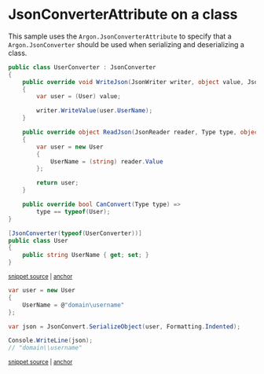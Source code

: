 # JsonConverterAttribute on a class

This sample uses the `Argon.JsonConverterAttribute` to specify that a `Argon.JsonConverter` should be used when serializing and deserializing a class.

<!-- snippet: JsonConverterAttributeClassTypes -->
<a id='snippet-jsonconverterattributeclasstypes'></a>
```cs
public class UserConverter : JsonConverter
{
    public override void WriteJson(JsonWriter writer, object value, JsonSerializer serializer)
    {
        var user = (User) value;

        writer.WriteValue(user.UserName);
    }

    public override object ReadJson(JsonReader reader, Type type, object existingValue, JsonSerializer serializer)
    {
        var user = new User
        {
            UserName = (string) reader.Value
        };

        return user;
    }

    public override bool CanConvert(Type type) =>
        type == typeof(User);
}

[JsonConverter(typeof(UserConverter))]
public class User
{
    public string UserName { get; set; }
}
```
<sup><a href='/src/ArgonTests/Documentation/Samples/Serializer/JsonConverterAttributeClass.cs#L7-L38' title='Snippet source file'>snippet source</a> | <a href='#snippet-jsonconverterattributeclasstypes' title='Start of snippet'>anchor</a></sup>
<!-- endSnippet -->

<!-- snippet: JsonConverterAttributeClassUsage -->
<a id='snippet-jsonconverterattributeclassusage'></a>
```cs
var user = new User
{
    UserName = @"domain\username"
};

var json = JsonConvert.SerializeObject(user, Formatting.Indented);

Console.WriteLine(json);
// "domain\\username"
```
<sup><a href='/src/ArgonTests/Documentation/Samples/Serializer/JsonConverterAttributeClass.cs#L43-L55' title='Snippet source file'>snippet source</a> | <a href='#snippet-jsonconverterattributeclassusage' title='Start of snippet'>anchor</a></sup>
<!-- endSnippet -->
